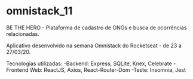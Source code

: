# omnistack_11

BE THE HERO - Plataforma de cadastro de ONGs e busca de ocorrências relacionadas.

Aplicativo desenvolvido na semana Omnistack do Rocketseat - de 23 a 27/03/20.

Tecnologias utilizadas: 
  -Backend: Express, SQLite, Knex, Celebrate
  -Frontend Web: ReactJS, Axios, React-Router-Dom
  -Teste: Insomnia, Jest

